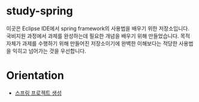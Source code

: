 # study-spring

이곳은 Eclipse IDE에서 spring framework의 사용법을 배우기 위한 저장소입니다. 국비지원 과정에서 과제를 완성하는데 필요한 개념을 배우기 위해 만들었습니다. 목적 자체가 과제를 수행하기 위해 만들어진 저장소이기에 완벽한 이해보다는 적당한 사용법을 익히고 넘어가는 것을 우선합니다. 

# Orientation

* [스프링 프로젝트 생성](/testPjt01)